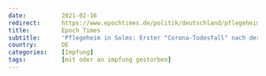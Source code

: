 ```yaml
---
date:          2021-02-16
redirect:      https://www.epochtimes.de/politik/deutschland/pflegeheim-in-solms-erster-todesfall-nach-corona-ausbruch-nach-impfung-a3449728.html
title:         Epoch Times
subtitle:      'Pflegeheim in Solms: Erster "Corona-Todesfall" nach der Impfung'
country:       DE
categories:    [Impfung]
tags:          [mit oder an impfung gestorben]
---
```

